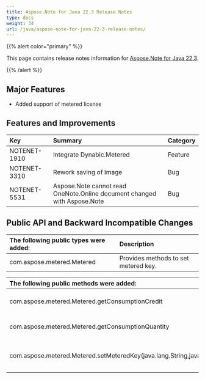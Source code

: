```yaml
---
title: Aspose.Note for Java 22.3 Release Notes
type: docs
weight: 34
url: /java/aspose-note-for-java-22-3-release-notes/
---
```


{{% alert color="primary" %}} 

This page contains release notes information for [Aspose.Note for Java 22.3](https://downloads.aspose.com/note/java/new-releases/aspose.note-for-java-22.3/).

{{% /alert %}} 
## **Major Features**
- Added support of metered license

## **Features and Improvements**

|**Key**|**Summary**|**Category**|
| :- | :- | :- |
|NOTENET-1910|Integrate Dynabic.Metered|Feature|
|NOTENET-3310|Rework saving of Image|Bug|
|NOTENET-5531|Aspose.Note cannot read OneNote.Online document changed with Aspose.Note|Bug|

## **Public API and Backward Incompatible Changes**

|**The following public types were added:**|**Description**|
| :- | :- |
|com.aspose.metered.Metered|Provides methods to set metered key.|

|**The following public methods were added:**|**Description**|
| :- | :- |
|com.aspose.metered.Metered.getConsumptionCredit|Gets consumption credit|
|com.aspose.metered.Metered.getConsumptionQuantity|Gets consumption file size|
|com.aspose.metered.Metered.setMeteredKey(java.lang.String,java.lang.String)|Sets metered public and private key|

